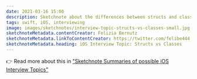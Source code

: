 ```yaml
---
date: 2021-03-16 15:00
description: Sketchnote about the differences between structs and classes in Swift.
tags: swift, iOS, interviewing
image: images/sketchnotes/interview-topic-structs-vs-classes-small.jpg
sketchnoteMetadata.contentCreator: Felizia Bernutz
sketchnoteMetadata.linkToContentCreator: https://twitter.com/felibe444
sketchnoteMetadata.heading: iOS Interview Topic: Structs vs Classes
---
```


👉 Read more about this in ["Sketchnote Summaries of possible iOS Interview Topics"](https://fbernutz.github.io/posts/summaries-ios-interview-topics/)
